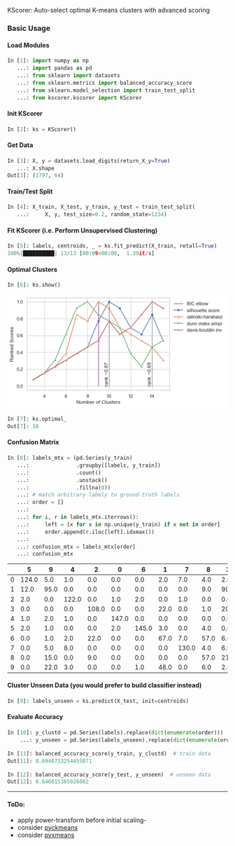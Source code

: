 KScorer: Auto-select optimal K-means clusters with advanced scoring

### Basic Usage
#### Load Modules
```python
In [1]: import numpy as np
   ...: import pandas as pd
   ...: from sklearn import datasets
   ...: from sklearn.metrics import balanced_accuracy_score
   ...: from sklearn.model_selection import train_test_split
   ...: from kscorer.kscorer import KScorer
```
#### Init KScorer
```python
In [2]: ks = KScorer()
```
#### Get Data
```python
In [3]: X, y = datasets.load_digits(return_X_y=True)
   ...: X.shape
Out[3]: (1797, 64)
```
#### Train/Test Split
```python
In [4]: X_train, X_test, y_train, y_test = train_test_split(
   ...:     X, y, test_size=0.2, random_state=1234)
```
#### Fit KScorer (i.e. Perform Unsupervised Clustering)
```python
In [5]: labels, centroids, _ = ks.fit_predict(X_train, retall=True)
100%|██████████| 13/13 [00:09<00:00,  1.39it/s]
```
#### Optimal Clusters
```python
In [6]: ks.show()
```
![image](https://github.com/woldemarg/kscorer/blob/main/demo/digits_demo.png?raw=true)

```python
In [7]: ks.optimal_
Out[7]: 10
```
#### Confusion Matrix
```python
In [8]: labels_mtx = (pd.Series(y_train)
   ...:               .groupby([labels, y_train])
   ...:               .count()
   ...:               .unstack()
   ...:               .fillna(0))
   ...: # match arbitrary labely to ground-truth labels
   ...: order = []
   ...: 
   ...: for i, r in labels_mtx.iterrows():
   ...:     left = [x for x in np.unique(y_train) if x not in order]
   ...:     order.append(r.iloc[left].idxmax())
   ...: 
   ...: confusion_mtx = labels_mtx[order]
   ...: confusion_mtx
```
|   	| 5     	| 9    	| 4     	| 2     	| 0     	| 6     	| 1    	| 7     	| 8    	| 3    	|
|---	|-------	|------	|-------	|-------	|-------	|-------	|------	|-------	|------	|------	|
| 0 	| 124.0 	| 5.0  	| 1.0   	| 0.0   	| 0.0   	| 0.0   	| 2.0  	| 7.0   	| 4.0  	| 2.0  	|
| 1 	| 12.0  	| 95.0 	| 0.0   	| 0.0   	| 0.0   	| 0.0   	| 0.0  	| 0.0   	| 9.0  	| 90.0 	|
| 2 	| 2.0   	| 0.0  	| 122.0 	| 0.0   	| 1.0   	| 2.0   	| 0.0  	| 1.0   	| 0.0  	| 0.0  	|
| 3 	| 0.0   	| 0.0  	| 0.0   	| 108.0 	| 0.0   	| 0.0   	| 22.0 	| 0.0   	| 1.0  	| 20.0 	|
| 4 	| 1.0   	| 2.0  	| 1.0   	| 0.0   	| 147.0 	| 0.0   	| 0.0  	| 0.0   	| 0.0  	| 0.0  	|
| 5 	| 2.0   	| 1.0  	| 0.0   	| 0.0   	| 2.0   	| 145.0 	| 3.0  	| 0.0   	| 4.0  	| 0.0  	|
| 6 	| 0.0   	| 1.0  	| 2.0   	| 22.0  	| 0.0   	| 0.0   	| 67.0 	| 7.0   	| 57.0 	| 6.0  	|
| 7 	| 0.0   	| 5.0  	| 8.0   	| 0.0   	| 0.0   	| 0.0   	| 0.0  	| 130.0 	| 4.0  	| 6.0  	|
| 8 	| 0.0   	| 15.0 	| 0.0   	| 9.0   	| 0.0   	| 0.0   	| 0.0  	| 0.0   	| 57.0 	| 21.0 	|
| 9 	| 0.0   	| 22.0 	| 3.0   	| 0.0   	| 0.0   	| 1.0   	| 48.0 	| 0.0   	| 6.0  	| 2.0  	|
#### Cluster Unseen Data (you would prefer to build classifier instead)
```python
In [9]: labels_unseen = ks.predict(X_test, init=centroids)
```
#### Evaluate Accuracy
```python
In [10]: y_clustd = pd.Series(labels).replace(dict(enumerate(order)))
    ...: y_unseen = pd.Series(labels_unseen).replace(dict(enumerate(order)))
```
```python
In [11]: balanced_accuracy_score(y_train, y_clustd)  # train data
Out[11]: 0.6940733254455871
```
```python
In [12]: balanced_accuracy_score(y_test, y_unseen)  # unseen data
Out[12]: 0.646615365026082
```
___

#### ToDo:
- apply power-transform before initial scaling-
- consider [pyckmeans](https://pypi.org/project/pyckmeans)
- consider [pyxmeans](https://github.com/mynameisfiber/pyxmeans)